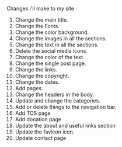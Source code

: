  Changes i'll make to my site
1. Change the main title. 
2. Change the Fonts.
3. Change the color background. 
4. Change the images in all the sections. 
5. Change the text in all the sections. 
6. Delete the social media icons. 
7. Change the color of the text. 
8. Change the single post page. 
9. Change the links.  
10. Change the copyright. 
11. Change the dates.
12. Add pages. 
13. Change the headers in the body. 
14. Update and change the categories. 
15. Add or delete things to the navigation bar. 
16. Add TOS page
17. Add donation page 
18. Update the about and useful links section
19. Update the favicon icon. 
20. Update contact page 